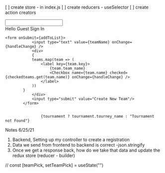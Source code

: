 [ ] create store - in index.js
[ ] create reducers - useSelector
[ ] create action creators

<div className="navbar-search">
                <input className="navbar-searchInput" type="text" />
                <SearchIcon className="navbar-searchIcon" />
</div>

<div className="navbar-option">
                    <span className="navbar-optionLineOne">
                        Hello Guest
                    </span>
                    <NavLink 
                    activeStyle={{
                        fontWeight: "bold",
                        color: "white"
                    }} 
                    to="/login" 
                    className="navbar-optionLineTwo">
                        Sign In
                    </NavLink >
</div>


    <form onSubmit={addToList}>
                <input type="text" value={teamName} onChange={handleChange} />
                <div>
                {
                teams.map(team => (
                    <label key={team.key}>
                        {team.team_name}
                        <Checkbox name={team.name} checked={checkedteams.get(team.name)} onChange={handleChange} />
                    </label>
                ))
            }
                </div>
                <input type="submit" value="Create New Team"/>
            </form>


                    {tournament ? tournament.tourney_name : "Tournament not Found"}


Notes 6/25/21
1. Backend, Setting up my controller to create a registration 
2. Data we send from frontend to backend is correct -json.stringify
3. Once we get a response back, how do we take that data and update the redux store (reducer - builder)


// const [teamPick, setTeamPick] = useState("")